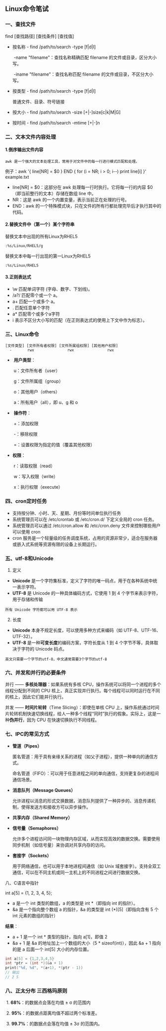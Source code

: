 ## Linux命令笔试

### 一、查找文件

find [查找路径] [查找条件] [查找值]

- 按名称 - find /path/to/search -type [f|d|l]

  ​	-name "filename"：查找名称精确匹配 filename 的文件或目录，区分大小写。

  ​	-iname "filename"：查找名称匹配 filename 的文件或目录，不区分大小写。

- 按类型 - find /path/to/search -type [f|d|l]

  普通文件、目录、符号链接

- 按大小 - find /path/to/search -size [+|-]size[c|k|M|G]

- 按时间 - find /path/to/search -mtime [+|-]n

### 二、文本文件内容处理

#### 1.倒序输出文件内容

```
awk 是一个强大的文本处理工具，常用于对文件中的每一行进行模式匹配和处理。
```

例子：awk '{ line[NR] = $0 } END { for (i = NR; i > 0; i--) print line[i] }' example.txt

- line[NR] = $0：这部分在 awk 处理每一行时执行。它将每一行的内容 $0（即当前整行的文本）存储在数组 line 中。
- NR：这是 awk 的一个内置变量，表示当前正在处理的行号。
- END：awk 的一个特殊模式块，只在文件的所有行都处理完毕后才执行其中的代码。

#### 2.替换文件中（第一个）某个字符串

替换文本中出现的所有Linux为RHEL5

```bash
:%s/Linux/RHEL5/g
```

替换文本中每一行出现的第一Linux为RHEL5

```
:%s/Linux/RHEL5
```

#### 3.正则表达式

- \w 匹配单词字符 (字母、数字、下划线)。
- /a?/ 匹配零个或一个 a。
- a+ 匹配一个或多个 a。
- . 匹配任意单个字符
- a* 匹配零个或多个a字符
- i 表示不区分大小写的匹配（在正则表达式的使用上下文中作为标志）。

### 三、Linux命令

```
[文件类型] [文件所有者权限] [文件所属组权限] [其他用户权限]
  -       rwx               rwx               rwx
```

- ​	**用户类型**：

  ​	u：文件所有者（user）

  ​	g：文件所属组（group）

  ​	o：其他用户（others）

  ​	a：所有用户（all），即 u、g 和 o

- ​	**操作符**：

  ​	+：添加权限

  ​	-：移除权限

  ​	=：设置权限为指定的值（覆盖其他权限）

- **权限**：

  ​	r：读取权限（read）

  ​	w：写入权限（write）

  ​	x：执行权限（execute）

### 四、cron定时任务

- 支持按分钟、小时、天、星期、月份等时间单位执行任务
- 系统管理员可以在 /etc/crontab 或 /etc/cron.d/ 下定义全局的 cron 任务。
- 系统管理员可以通过 /etc/cron.allow 和 /etc/cron.deny 文件来控制哪些用户可以使用 cron
- cron 服务是一个轻量级的任务调度系统，占用的资源非常少，适合在服务器或嵌入式系统等资源有限的设备上长期运行。

### 五、utf-8和Unicode

1. 定义

- **Unicode** 是一个字符集标准，定义了字符的唯一码点，用于在各种系统中统一表示字符。
- **UTF-8** 是 Unicode 的一种具体编码方式，它使用 1 到 4 个字节来表示字符，用于存储和传输

```
所有 Unicode 字符都可以用 UTF-8 表示
```

2. 长度

- **Unicode** 本身不规定长度，可以使用多种方式来编码（如 UTF-8、UTF-16、UTF-32）。
- **UTF-8** 是一种**可变长度**的编码方案，字符长度从 1 到 4 个字节不等，具体取决于字符的 Unicode 码点。

```
英文只需要一个字节的utf-8，中文通常需要3个字节的utf-8
```

###  六、并发和并行的必要条件

并行 —— **多核处理器**：如果系统有多核 CPU，操作系统可以将同一个进程的多个线程分配到不同的 CPU 核上，真正实现并行执行。每个线程可以同时运行在不同的核上，因此它们能并行执行。

并发 —— **时间片轮转**（Time Slicing）：即使在单核 CPU 上，操作系统通过时间片轮转机制快速切换线程，给人一种多个线程“同时”执行的假象。实际上，这是一种**伪并行**，因为 CPU 在快速切换执行不同线程。

### 七、IPC的常见方式

- **管道（Pipes）**

  匿名管道：用于具有亲缘关系的进程（如父子进程），提供一种单向的通信方式。

  命名管道（FIFO）：可以用于任意进程之间的单向通信，支持更复杂的进程间通信场景。

- **消息队列（Message Queues）**

  允许进程以消息的形式交换数据，消息队列提供了一种异步的、消息传递机制，使得发送方和接收方可以异步操作。

- **共享内存（Shared Memory）**

- **信号量（Semaphores）**

  允许多个进程访问同一块物理内存区域，从而实现高效的数据交换。需要使用同步机制（如信号量）来协调对共享内存的访问。

- **套接字（Sockets）**

  用于网络通信，也可以用于本地进程间通信（如 Unix 域套接字）。支持全双工通信，可以在不同主机或同一主机上的不同进程之间进行数据交换。

八、C语言中指针

int a[5] = {1, 2, 3, 4, 5};

- a 是一个 int 类型的数组，a 的类型是 int *（即指向 int 的指针）。
- &a 是一个指向整个数组 a 的指针，&a 的类型是 int (*)[5]（即指向含有 5 个 int 元素的数组的指针）

**结果**：

- a + 1 是一个 int * 类型的指针，指向 a[1]，即值 2
- &a + 1 是 &a 的地址加上一个数组的大小（5 * sizeof(int)），因此 &a + 1 指向的是 a 后面一个 int[5] 大小的内存位置。

```c
int a[5] = {1,2,3,4,5}
int *ptr = (int *)(&a + 1)
print("%d, %d", *(a+1), *(ptr - 1))
// 输出
// 2 5
```

### 八、正太分布 三西格玛原则

​	1.	**68%**：的数据点会落在均值 ± σ 的范围内

​	2.	**95%**：的数据点距离均值不超过两个标准差。

​	3.	**99.7%**：的数据点会落在均值 ± 3σ 的范围内。
